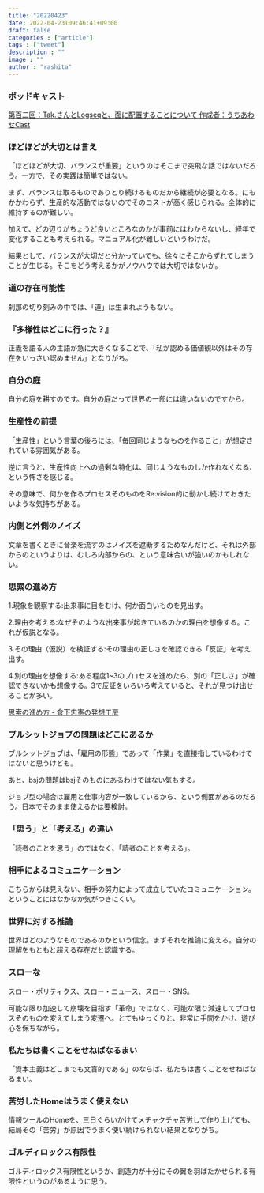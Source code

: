 ```yaml
---
title: "20220423"
date: 2022-04-23T09:46:41+09:00
draft: false
categories : ["article"]
tags : ["tweet"]
description : ""
image : ""
author : "rashita"
---
```


### ポッドキャスト

[第百二回：Tak.さんとLogseqと、面に配置することについて 作成者：うちあわせCast](https://anchor.fm/rashita/episodes/Tak-Logseq-e1hf80o)

### ほどほどが大切とは言え

「ほどほどが大切、バランスが重要」というのはそこまで突飛な話ではないだろう。一方で、その実践は簡単ではない。

まず、バランスは取るものでありとり続けるものだから継続が必要となる。にもかかわらず、生産的な活動ではないのでそのコストが高く感じられる。全体的に維持するのが難しい。

加えて、どの辺りがちょうど良いところなのかが事前にはわからないし、経年で変化することも考えられる。マニュアル化が難しいというわけだ。

結果として、バランスが大切だと分かっていても、徐々にそこからずれてしまうことが生じる。そこをどう考えるかがノウハウでは大切ではないか。

### 道の存在可能性

刹那の切り刻みの中では、「道」は生まれようもない。

### 『多様性はどこに行った？』

正義を語る人の主語が急に大きくなることで、「私が認める価値観以外はその存在をいっさい認めません」となりがち。

### 自分の庭

自分の庭を耕すのです。自分の庭だって世界の一部には違いないのですから。

### 生産性の前提

「生産性」という言葉の後ろには、「毎回同じようなものを作ること」が想定されている雰囲気がある。

逆に言うと、生産性向上への過剰な特化は、同じようなものしか作れなくなる、という怖さを感じる。

その意味で、何かを作るプロセスそのものをRe:vision的に動かし続けておきたいような気持ちがある。

### 内側と外側のノイズ

文章を書くときに音楽を流すのはノイズを遮断するためなんだけど、それは外部からのというよりは、むしろ内部からの、という意味合いが強いのかもしれない。

### 思索の進め方

1.現象を観察する:出来事に目をむけ、何か面白いものを見出す。

2.理由を考える:なぜそのような出来事が起きているのかの理由を想像する。これが仮説となる。

3.その理由（仮説）を検証する:その理由の正しさを確認できる「反証」を考え出す。

4.別の理由を想像する:ある程度1~3のプロセスを進めたら、別の「正しさ」が確認できないかも想像する。3で反証をいろいろ考えていると、それが見つけ出せることが多い。

[思索の進め方 - 倉下忠憲の発想工房](https://scrapbox.io/rashitamemo/%E6%80%9D%E7%B4%A2%E3%81%AE%E9%80%B2%E3%82%81%E6%96%B9)


### ブルシットジョブの問題はどこにあるか

ブルシットジョブは、「雇用の形態」であって「作業」を直接指しているわけではないと思うけども。

あと、bsjの問題はbsjそのものにあるわけではない気もする。

ジョブ型の場合は雇用と仕事内容が一致しているから、という側面があるのだろう。日本でそのまま使えるかは要検討。

### 「思う」と「考える」の違い

「読者のことを思う」のではなく、「読者のことを考える」。

### 相手によるコミュニケーション

こちらからは見えない、相手の努力によって成立していたコミュニケーション。ということにはなかなか気がつきにくい。

### 世界に対する推論

世界はどのようなものであるのかという信念。まずそれを推論に変える。自分の理解をもともと超える存在だと認識する。

### スローな

スロー・ポリティクス、スロー・ニュース、スロー・SNS。

可能な限り加速して崩壊を目指す「革命」ではなく、可能な限り減速してプロセスそのものを変えてしまう変遷へ。とてもゆっくりと、非常に手間をかけ、遊び心を保ちながら。

### 私たちは書くことをせねばなるまい

「資本主義はどこまでも文盲的である」のならば、私たちは書くことをせねばなるまい。

### 苦労したHomeはうまく使えない

情報ツールのHomeを、三日ぐらいかけてメチャクチャ苦労して作り上げても、結局その「苦労」が原因でうまく使い続けられない結果となりがち。

### ゴルディロックス有限性

ゴルディロックス有限性というか、創造力が十分にその翼を羽ばたかせられる有限性というのがあるように思う。